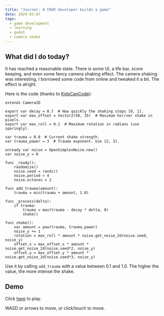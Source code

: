 ```yaml
---
title: "Journal: A CRUD developer builds a game"
date: 2024-03-07
tags:
  - game development
  - learning
  - godot
  - camera shake
---
```


## What did I do today?

It has reached a reasonable state. There is some UI, a life bar, score keeping, and even some fancy camera shaking effect. The camera shaking was interesting, I borrowed some code from online and tweaked it a bit. The effect is alright.

Here is the code (thanks to [KidsCanCode](https://kidscancode.org/godot_recipes/3.x/2d/screen_shake/index.html)):

```gdscript
extends Camera2D

export var decay = 0.7  # How quickly the shaking stops [0, 1].
export var max_offset = Vector2(50, 35)  # Maximum hor/ver shake in pixels.
export var max_roll = 0.1  # Maximum rotation in radians (use sparingly).

var trauma = 0.0  # Current shake strength.
var trauma_power = 3  # Trauma exponent. Use [2, 3].

onready var noise = OpenSimplexNoise.new()
var noise_y = 0

func _ready():
	randomize()
	noise.seed = randi()
	noise.period = 4
	noise.octaves = 2

func add_trauma(amount):
	trauma = min(trauma + amount, 1.0)

func _process(delta):
	if trauma:
		trauma = max(trauma - decay * delta, 0)
		shake()

func shake():
	var amount = pow(trauma, trauma_power)
	noise_y += 1
	rotation = max_roll * amount * noise.get_noise_2d(noise.seed, noise_y)
	offset.x = max_offset.x * amount * noise.get_noise_2d(noise.seed*2, noise_y)
	offset.y = max_offset.y * amount * noise.get_noise_2d(noise.seed*3, noise_y)
```

Use it by calling `add_trauma` with a value between 0.1 and 1.0. The higher the value, the more intense the shake.

## Demo

Click [here](/iron-fury/builds/2024-03-07) to play.

WASD or arrows to move, or click/touch to move.
